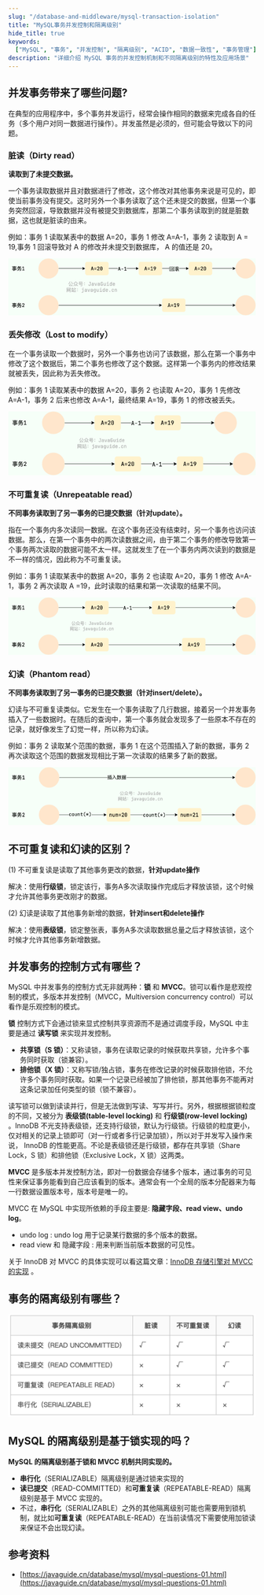 ```yaml
---
slug: "/database-and-middleware/mysql-transaction-isolation"
title: "MySQL事务并发控制和隔离级别"
hide_title: true
keywords:
  ["MySQL", "事务", "并发控制", "隔离级别", "ACID", "数据一致性", "事务管理"]
description: "详细介绍 MySQL 事务的并发控制机制和不同隔离级别的特性及应用场景"
---
```




## 并发事务带来了哪些问题?

在典型的应用程序中，多个事务并发运行，经常会操作相同的数据来完成各自的任务（多个用户对同一数据进行操作）。并发虽然是必须的，但可能会导致以下的问题。

### 脏读（Dirty read）

**读取到了未提交数据。**

一个事务读取数据并且对数据进行了修改，这个修改对其他事务来说是可见的，即使当前事务没有提交。这时另外一个事务读取了这个还未提交的数据，但第一个事务突然回滚，导致数据并没有被提交到数据库，那第二个事务读取到的就是脏数据，这也就是脏读的由来。

例如：事务 1 读取某表中的数据 A=20，事务 1 修改 A=A-1，事务 2 读取到 A = 19,事务 1 回滚导致对 A 的修改并未提交到数据库， A 的值还是 20。

![](/attachments/concurrency-consistency-issues-dirty-reading-C1rL9lNt.png)

### 丢失修改（Lost to modify）

在一个事务读取一个数据时，另外一个事务也访问了该数据，那么在第一个事务中修改了这个数据后，第二个事务也修改了这个数据。这样第一个事务内的修改结果就被丢失，因此称为丢失修改。

例如：事务 1 读取某表中的数据 A=20，事务 2 也读取 A=20，事务 1 先修改 A=A-1，事务 2 后来也修改 A=A-1，最终结果 A=19，事务 1 的修改被丢失。

![](/attachments/concurrency-consistency-issues-missing-modifications-D4pIxvwj.png)

### 不可重复读（Unrepeatable read）

**不同事务读取到了另一事务的已提交数据（针对update）。**

指在一个事务内多次读同一数据。在这个事务还没有结束时，另一个事务也访问该数据。那么，在第一个事务中的两次读数据之间，由于第二个事务的修改导致第一个事务两次读取的数据可能不太一样。这就发生了在一个事务内两次读到的数据是不一样的情况，因此称为不可重复读。

例如：事务 1 读取某表中的数据 A=20，事务 2 也读取 A=20，事务 1 修改 A=A-1，事务 2 再次读取 A =19，此时读取的结果和第一次读取的结果不同。

![](/attachments/concurrency-consistency-issues-unrepeatable-read-RYuQTZvh.png)

### 幻读（Phantom read）

**不同事务读取到了另一事务的已提交数据（针对insert/delete）。**

幻读与不可重复读类似。它发生在一个事务读取了几行数据，接着另一个并发事务插入了一些数据时。在随后的查询中，第一个事务就会发现多了一些原本不存在的记录，就好像发生了幻觉一样，所以称为幻读。

例如：事务 2 读取某个范围的数据，事务 1 在这个范围插入了新的数据，事务 2 再次读取这个范围的数据发现相比于第一次读取的结果多了新的数据。

![](/attachments/concurrency-consistency-issues-phantom-read-D-ETycCp.png)

## 不可重复读和幻读的区别？

(1) 不可重复读是读取了其他事务更改的数据，**针对update操作**

解决：使用**行级锁**，锁定该行，事务A多次读取操作完成后才释放该锁，这个时候才允许其他事务更改刚才的数据。

(2) 幻读是读取了其他事务新增的数据，**针对insert和delete操作**

解决：使用**表级锁**，锁定整张表，事务A多次读取数据总量之后才释放该锁，这个时候才允许其他事务新增数据。

## 并发事务的控制方式有哪些？

MySQL 中并发事务的控制方式无非就两种：**锁** 和 **MVCC**。锁可以看作是悲观控制的模式，多版本并发控制（MVCC，Multiversion concurrency control）可以看作是乐观控制的模式。

**锁** 控制方式下会通过锁来显式控制共享资源而不是通过调度手段，MySQL 中主要是通过 **读写锁** 来实现并发控制。

*   **共享锁（S 锁）**：又称读锁，事务在读取记录的时候获取共享锁，允许多个事务同时获取（锁兼容）。
*   **排他锁（X 锁）**：又称写锁/独占锁，事务在修改记录的时候获取排他锁，不允许多个事务同时获取。如果一个记录已经被加了排他锁，那其他事务不能再对这条记录加任何类型的锁（锁不兼容）。

读写锁可以做到读读并行，但是无法做到写读、写写并行。另外，根据根据锁粒度的不同，又被分为 **表级锁(table-level locking)** 和 **行级锁(row-level locking)** 。InnoDB 不光支持表级锁，还支持行级锁，默认为行级锁。行级锁的粒度更小，仅对相关的记录上锁即可（对一行或者多行记录加锁），所以对于并发写入操作来说， InnoDB 的性能更高。不论是表级锁还是行级锁，都存在共享锁（Share Lock，S 锁）和排他锁（Exclusive Lock，X 锁）这两类。

**MVCC** 是多版本并发控制方法，即对一份数据会存储多个版本，通过事务的可见性来保证事务能看到自己应该看到的版本。通常会有一个全局的版本分配器来为每一行数据设置版本号，版本号是唯一的。

MVCC 在 MySQL 中实现所依赖的手段主要是: **隐藏字段、read view、undo log**。

*   undo log : undo log 用于记录某行数据的多个版本的数据。
*   read view 和 隐藏字段 : 用来判断当前版本数据的可见性。

关于 InnoDB 对 MVCC 的具体实现可以看这篇文章：[InnoDB 存储引擎对 MVCC 的实现](https://javaguide.cn/database/mysql/innodb-implementation-of-mvcc.html) 。

## 事务的隔离级别有哪些？

![](/attachments/image-2024-8-28_20-34-16.png)

## MySQL 的隔离级别是基于锁实现的吗？

**MySQL 的隔离级别基于锁和 MVCC 机制共同实现的。**

*   **串行化**（SERIALIZABLE）隔离级别是通过锁来实现的
*   **读已提交**（READ-COMMITTED）和**可重复读**（REPEATABLE-READ）隔离级别是基于 MVCC 实现的。
*   不过，**串行化**（SERIALIZABLE）之外的其他隔离级别可能也需要用到锁机制，就比如**可重复读**（REPEATABLE-READ）在当前读情况下需要使用加锁读来保证不会出现幻读。

## 参考资料

*   [https://javaguide.cn/database/mysql/mysql-questions-01.html](https://javaguide.cn/database/mysql/mysql-questions-01.html)


